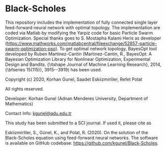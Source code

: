 # Black-Scholes
This repository includes the implementation of fully connected single layer feed-forward neural network with optimal topology. The implementation are coded via Matlab by modifying the Yarpiz code for basic Particle Swarm Optimization. Special thanks goes to S. Mostapha Kalami Heris as developer (https://www.mathworks.com/matlabcentral/fileexchange/52857-particle-swarm-optimization-pso). To get optimal network topology, BayesOpt tool developed by Ruben Martinez-Cantin (Martinez-Cantin, R., BayesOpt: A Bayesian Optimization Library for Nonlinear Optimization, Experimental Design and Bandits. 	{\itshape Journal of Machine Learning Research}, 2014, {\bfseries 15(115)}, 3915--3919) has been used. 

Copyright (c) 2020, Korhan Gunel, Saadet Eskiizmirliler, Refet Polat

All rights reserved.

Developer: Korhan Gunel (Adnan Menderes University, Department of Mathematics)

Contact Info: kgunel@adu.edu.tr

This study has been submitted to a SCI journal. If used it, please cite as

Eskiizmirliler, S., Günel, K., and Polat, R. (2020). On the solution of the Black-Scholes equation using feed-forward neural networks. The software is available on GitHub codebase: https://github.com/kgunel/Black-Scholes.
